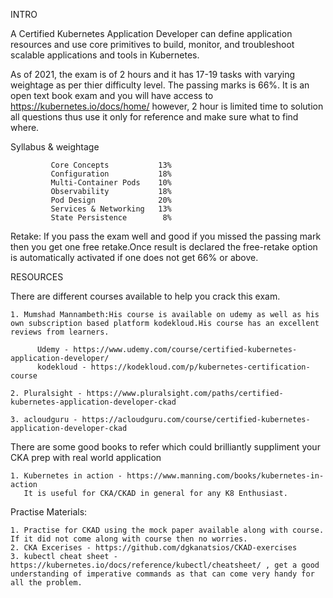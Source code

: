 INTRO

  A Certified Kubernetes Application Developer can define application resources and use core primitives to build, monitor, and troubleshoot scalable applications and tools in Kubernetes.

  As of 2021, the exam is of 2 hours and it has 17-19 tasks with varying weightage as per thier difficulty level. The passing marks is 66%. 
  It is an open text book exam and you will have access to https://kubernetes.io/docs/home/ however, 2 hour is limited time to solution all questions thus use it only for reference and make sure what to find where. 

  Syllabus & weightage

             Core Concepts           13%
             Configuration           18%
             Multi-Container Pods    10%
             Observability           18%
             Pod Design              20%
             Services & Networking   13%
             State Persistence        8%

  Retake: If you pass the exam well and good if you missed the passing mark then you get one free retake.Once result is declared the free-retake option is automatically activated if one does not get 66% or above. 

RESOURCES

  There are different courses available to help you crack this exam.

    1. Mumshad Mannambeth:His course is available on udemy as well as his own subscription based platform kodekloud.His course has an excellent reviews from learners. 

          Udemy - https://www.udemy.com/course/certified-kubernetes-application-developer/
          kodekloud - https://kodekloud.com/p/kubernetes-certification-course

    2. Pluralsight - https://www.pluralsight.com/paths/certified-kubernetes-application-developer-ckad

    3. acloudguru - https://acloudguru.com/course/certified-kubernetes-application-developer-ckad
   

  There are some good books to refer which could brilliantly suppliment your CKA prep with real world application 

    1. Kubernetes in action - https://www.manning.com/books/kubernetes-in-action 
       It is useful for CKA/CKAD in general for any K8 Enthusiast. 

Practise Materials:

    1. Practise for CKAD using the mock paper available along with course. If it did not come along with course then no worries.
    2. CKA Excerises - https://github.com/dgkanatsios/CKAD-exercises 
    3. kubectl cheat sheet - https://kubernetes.io/docs/reference/kubectl/cheatsheet/ , get a good understanding of imperative commands as that can come very handy for all the problem. 